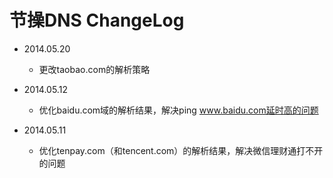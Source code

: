 # 节操DNS ChangeLog


- 2014.05.20

  - 更改taobao.com的解析策略
  
- 2014.05.12

  - 优化baidu.com域的解析结果，解决ping www.baidu.com延时高的问题

- 2014.05.11

  - 优化tenpay.com（和tencent.com）的解析结果，解决微信理财通打不开的问题




